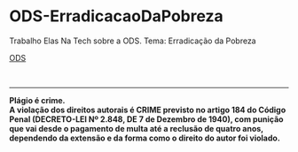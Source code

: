 # ODS-ErradicacaoDaPobreza
Trabalho Elas Na Tech sobre a ODS. Tema: Erradicação da Pobreza


<a href="https://lucienelima8.github.io/ODS-ErradicacaoDaPobreza/" target="_blank">ODS</a>

<br>
<hr>
<b>Plágio é crime.<br>
A violação dos direitos autorais é CRIME previsto no <b>artigo 184 do Código Penal (DECRETO-LEI Nº 2.848, DE 7 de Dezembro de 1940)<b>, com punição que vai desde o pagamento de multa até a reclusão de quatro anos, dependendo da extensão e da forma como o direito do autor foi violado.

